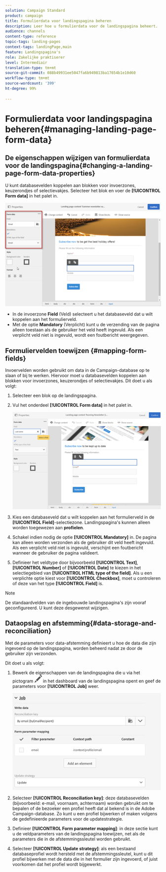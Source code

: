 ```yaml
---
solution: Campaign Standard
product: campaign
title: Formulierdata voor landingspagina beheren
description: Leer hoe u formulierdata voor de landingspagina beheert.
audience: channels
content-type: reference
topic-tags: landing-pages
context-tags: landingPage,main
feature: Landingspagina's
role: Zakelijke praktiserer
level: Intermediair
translation-type: tm+mt
source-git-commit: 088b49931ee5047fa6b949813ba17654b1e10d60
workflow-type: tm+mt
source-wordcount: '399'
ht-degree: 99%

---
```



# Formulierdata voor landingspagina beheren{#managing-landing-page-form-data}

## De eigenschappen wijzigen van formulierdata voor de landingspagina{#changing-a-landing-page-form-data-properties}

U kunt databasevelden koppelen aan blokken voor invoerzones, keuzerondjes of selectievakjes. Selecteer het blok en voer de **[!UICONTROL Form data]** in het palet in.

![](assets/delivery_content_9.png)

* In de invoerzone **Field** (Veld) selecteert u het databaseveld dat u wilt koppelen aan het formulierveld.
* Met de optie **Mandatory** (Verplicht) kunt u de verzending van de pagina alleen toestaan als de gebruiker het veld heeft ingevuld. Als een verplicht veld niet is ingevuld, wordt een foutbericht weergegeven.

## Formuliervelden toewijzen {#mapping-form-fields}

Invoervelden worden gebruikt om data in de Campaign-database op te slaan of bij te werken. Hiervoor moet u databasevelden koppelen aan blokken voor invoerzones, keuzerondjes of selectievakjes. Dit doet u als volgt:

1. Selecteer een blok op de landingspagina.
1. Vul het onderdeel **[!UICONTROL Form data]** in het palet in.

   ![](assets/editing_lp_content_4.png)

1. Kies een databaseveld dat u wilt koppelen aan het formulierveld in de **[!UICONTROL Field]**-selectiezone. Landingspagina&#39;s kunnen alleen worden toegewezen aan **profielen**.

1. Schakel indien nodig de optie **[!UICONTROL Mandatory]** in. De pagina kan alleen worden verzonden als de gebruiker dit veld heeft ingevuld. Als een verplicht veld niet is ingevuld, verschijnt een foutbericht wanneer de gebruiker de pagina valideert.

1. Definieer het veldtype door bijvoorbeeld **[!UICONTROL Text]**, **[!UICONTROL Number]** of **[!UICONTROL Date]** te kiezen in het selectiegebied van **[!UICONTROL HTML type of the field]**.
Als u een verplichte optie kiest voor **[!UICONTROL Checkbox]**, moet u controleren of deze van het type **[!UICONTROL Field]** is.

>[!NOTE]
>
>De standaardvelden van de ingebouwde landingspagina&#39;s zijn vooraf geconfigureerd. U kunt deze desgewenst wijzigen.

## Dataopslag en afstemming{#data-storage-and-reconciliation}

Met de parameters voor data-afstemming definieert u hoe de data die zijn ingevoerd op de landingspagina, worden beheerd nadat ze door de gebruiker zijn verzonden.

Dit doet u als volgt:

1. Bewerk de eigenschappen van de landingspagina die u via het pictogram ![](assets/edit_darkgrey-24px.png) in het dashboard van de landingspagina opent en geef de parameters voor **[!UICONTROL Job]** weer.

   ![](assets/lp_parameters_4.png)

1. Selecteer **[!UICONTROL Reconciliation key]**: deze databasevelden (bijvoorbeeld: e-mail, voornaam, achternaam) worden gebruikt om te bepalen of de bezoeker een profiel heeft dat al bekend is in de Adobe Campaign-database. Zo kunt u een profiel bijwerken of maken volgens de gedefinieerde parameters voor de updatestrategie.
1. Definieer **[!UICONTROL Form parameter mapping]**: in deze sectie kunt u de veldparameters van de landingspagina toewijzen, net als de parameters die in de afstemmingssleutel worden gebruikt.
1. Selecteer **[!UICONTROL Update strategy]**: als een bestaand databaseprofiel wordt hersteld met de afstemmingssleutel, kunt u dit profiel bijwerken met de data die in het formulier zijn ingevoerd, of juist voorkomen dat het profiel wordt bijgewerkt.
